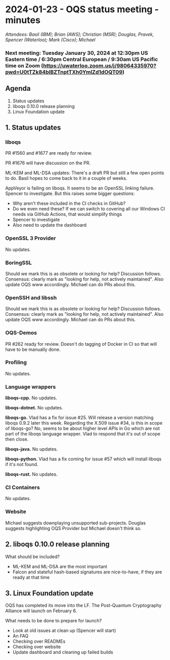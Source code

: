 # 2024-01-23 - OQS status meeting - minutes

*Attendees: Basil (IBM); Brian (AWS); Christian (MSR); Douglas, Pravek, Spencer (Waterloo); Mark (Cisco); Michael*

### Next meeting: Tuesday January 30, 2024 at 12:30pm US Eastern time / 6:30pm Central European / 9:30am US Pacific time on Zoom (https://uwaterloo.zoom.us/j/98064335970?pwd=U0tTZk84blBZTnptTXh0YmlZd1dOQT09)

<!--### Next meeting: Tuesday January 23 at 10:00am US Eastern time / 4:00pm Central European / 7:00am US Pacific time on Zoom (https://uwaterloo.zoom.us/j/98064335970?pwd=U0tTZk84blBZTnptTXh0YmlZd1dOQT09)-->

## Agenda

1. Status updates
2. liboqs 0.10.0 release planning
3. Linux Foundation update

## 1. Status updates

### liboqs

PR #1560 and #1677 are ready for review.

PR #1676 will have discussion on the PR.

ML-KEM and ML-DSA updates: There's a draft PR but still a few open points to do. Basil hopes to come back to it in a couple of weeks.

AppVeyor is failing on liboqs.  It seems to be an OpenSSL linking failure.  Spencer to investigate.  But this raises some bigger questions:

- Why aren't these included in the CI checks in GitHub?
- Do we even need these?  If we can switch to covering all our Windows CI needs via GitHub Actions, that would simplify things
- Spencer to investigate
- Also need to update the dashboard

### OpenSSL 3 Provider

No updates.

### BoringSSL

Should we mark this is as obsolete or looking for help?  Discussion follows.  Consensus: clearly mark as "looking for help, not actively maintained".  Also update OQS www accordingly.  Michael can do PRs about this.

### OpenSSH and libssh

Should we mark this is as obsolete or looking for help?  Discussion follows.  Consensus: clearly mark as "looking for help, not actively maintained".  Also update OQS www accordingly.  Michael can do PRs about this.

### OQS-Demos

PR #262 ready for review.  Doesn't do tagging of Docker in CI so that will have to be manually done.

### Profiling

No updates.

### Language wrappers

**liboqs-cpp.**
No updates.

**liboqs-dotnet.** 
No updates.

**liboqs-go.** 
Vlad has a fix for issue #25.  Will release a version matching liboqs 0.9.2 later this week.  Regarding the X.509 issue #34, is this in scope of liboqs-go?  No, seems to be about higher level APIs in Go which are not part of the liboqs language wrapper.  Vlad to respond that it's out of scope then close.

**liboqs-java.**
No updates.

**liboqs-python.** 
Vlad has a fix coming for issue #57 which will install liboqs if it's not found.

**liboqs-rust.**
No updates.

### CI Containers

No updates.

### Website

Michael suggests downplaying unsupported sub-projects.  Douglas suggests highlighting OQS Provider but Michael doesn't think so.

## 2. liboqs 0.10.0 release planning

What should be included?

- ML-KEM and ML-DSA are the most important
- Falcon and stateful hash-based signatures are nice-to-have, if they are ready at that time

## 3. Linux Foundation update

OQS has completed its move into the LF.  The Post-Quantum Cryptography Alliance will launch on February 6.

What needs to be done to prepare for launch?

- Look at old issues at clean up (Spencer will start)
- An FAQ
- Checking over READMEs
- Checking over website
- Update dashboard and cleaning up failed builds
